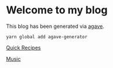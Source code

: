 # Welcome to my blog

This blog has been generated via [agave](https://github.com/jottenlips/agave).

`yarn global add agave-generator`

[Quick Recipes](quick-recipes)

[Music](music)
